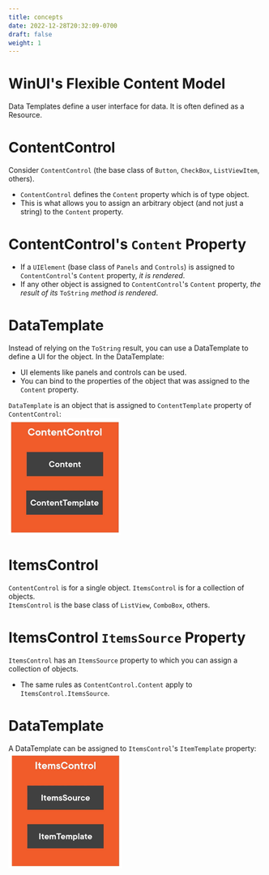 ```yaml
---
title: concepts
date: 2022-12-28T20:32:09-0700
draft: false
weight: 1
---
```

# WinUI's Flexible Content Model
Data Templates define a user interface for data. It is often defined as a Resource.

# ContentControl
Consider `ContentControl` (the base class of `Button`, `CheckBox`, `ListViewItem`, others).
- `ContentControl` defines the `Content` property which is of type object.
- This is what allows you to assign an arbitrary object (and not just a string) to the `Content` property.

# ContentControl's `Content` Property
- If a `UIElement` (base class of `Panels` and `Controls`) is assigned to `ContentControl`'s `Content` property, *it is rendered*.
- If any other object is assigned to `ContentControl`'s `Content` property, *the result of its* `ToString` *method is rendered*.

# DataTemplate
Instead of relying on the `ToString` result, you can use a DataTemplate to define a UI for the object. In the DataTemplate:
- UI elements like panels and controls can be used.
- You can bind to the properties of the object that was assigned to the `Content` property.  

`DataTemplate` is an object that is assigned to `ContentTemplate` property of `ContentControl`:  
<img src="XAML_Data-Templates-(Concepts)-image1.png" style="width:2.3in;height:2.40833in" />  

# ItemsControl
`ContentControl` is for a single object. `ItemsControl` is for a collection of objects.  
`ItemsControl` is the base class of `ListView`, `ComboBox`, others.

# ItemsControl `ItemsSource` Property
`ItemsControl` has an `ItemsSource` property to which you can assign a collection of objects.  
- The same rules as `ContentControl.Content` apply to `ItemsControl.ItemsSource`.

# DataTemplate
A DataTemplate can be assigned to `ItemsControl`'s `ItemTemplate` property:  
<img src="XAML_Data-Templates-(Concepts)-image2.png" style="width:2.33333in;height:2.375in" />  

